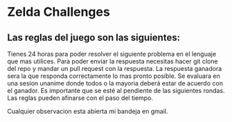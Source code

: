 # Zelda Challenges

## Las reglas del juego son las siguientes:

Tienes 24 horas para poder resolver el siguiente problema en el lenguaje que mas utilices.
Para poder enviar la respuesta necesitas hacer git clone del repo y mandar un pull request con la respuesta.
La respuesta ganadora sera la que responda correctamente lo mas pronto posible.
Se evaluara en una sesion unanime donde todos o la mayoria deberá estar de acuerdo con el ganador.
Es importante que se esté al pendiente de las siguientes rondas.
Las reglas pueden afinarse con el paso del tiempo.

Cualquier observacion esta abierta mi bandeja en gmail.
